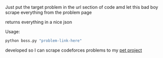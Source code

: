 Just put the target problem in the url section of code amd let this bad boy scrape everything from the problem page

returns everything in a nice json

Usage: 

```bash
python boss.py "problem-link-here"
```

developed so I can scrape codeforces problems to my [pet project](https://github.com/nubskr/codespace)
